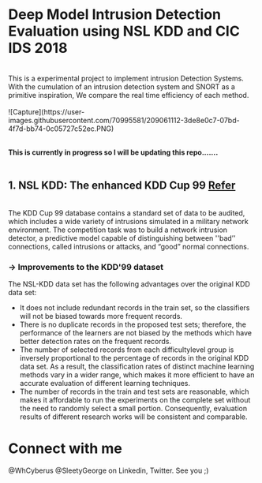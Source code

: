 # Deep Model Intrusion Detection Evaluation using NSL KDD and CIC IDS 2018
<br>
This is a experimental project to implement intrusion Detection Systems. With the cumulation of an intrusion detection system and SNORT as a primitive inspiration, We compare the real time efficiency of each method.
<br></br>
![Capture](https://user-images.githubusercontent.com/70995581/209061112-3de8e0c7-07bd-4f7d-bb74-0c05727c52ec.PNG)

<br>**This is currently in progress so I will be updating this repo.......**</br>
<br>
## 1. NSL KDD: The enhanced KDD Cup 99 [Refer](https://www.unb.ca/cic/datasets/nsl.html)
<br>The KDD Cup 99 database contains a standard set of data to be audited, which includes a wide variety of intrusions simulated in a military network environment.
The competition task was to build a network intrusion detector, a predictive model capable of distinguishing between ''bad’’ connections, called intrusions or attacks, and “good” normal connections.
### -> Improvements to the KDD'99 dataset
The NSL-KDD data set has the following advantages over the original KDD data set:

* It does not include redundant records in the train set, so the classifiers will not be biased towards more frequent records.
* There is no duplicate records in the proposed test sets; therefore, the performance of the learners are not biased by the methods which have better detection rates on the frequent records.
* The number of selected records from each difficultylevel group is inversely proportional to the percentage of records in the original KDD data set. As a result, the classification rates of distinct machine learning methods vary in a wider range, which makes it more efficient to have an accurate evaluation of different learning techniques.
* The number of records in the train and test sets are reasonable, which makes it affordable to run the experiments on the complete set without the need to randomly select a small portion. Consequently, evaluation results of different research works will be consistent and comparable.

# Connect with me
@WhCyberus @SleetyGeorge on Linkedin, Twitter. See you ;)
